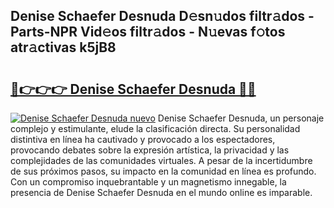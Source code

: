 ## Denise Schaefer Desnuda D𝚎sn𝚞dos filtr𝚊dos - Parts-NPR Vid𝚎os filtr𝚊dos - N𝚞evas f𝚘tos atr𝚊ctivas k5jB8

# <h2><a href="http://mbcvk9g.tromn.icu/?c=Denise+Schaefer+Desnuda">🔗👉👉👉 Denise Schaefer Desnuda 🔗🔗</a></h2>

[![Denise Schaefer Desnuda nuevo](https://i.imgur.com/pEAQMta.gif)](http://mbcvk9g.tromn.icu/?c=Denise+Schaefer+Desnuda)
Denise Schaefer Desnuda, un personaje complejo y estimulante, elude la clasificación directa. Su personalidad distintiva en línea ha cautivado y provocado a los espectadores, provocando debates sobre la expresión artística, la privacidad y las complejidades de las comunidades virtuales. A pesar de la incertidumbre de sus próximos pasos, su impacto en la comunidad en línea es profundo. Con un compromiso inquebrantable y un magnetismo innegable, la presencia de Denise Schaefer Desnuda en el mundo online es imparable.
